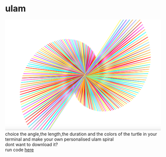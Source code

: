 # ulam

![](examples/example4/image.png)
choice the angle,the length,the duration and the colors of the turtle in your terminal and make your own personalised ulam spiral<br>
dont want to download it?<br>
run code [here](https://repl.it/join/ecfbtqdb-simsalabim1)<br>
